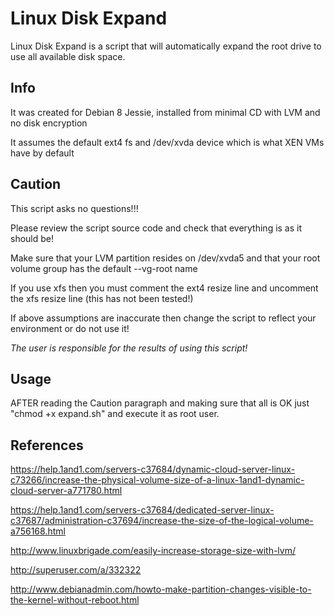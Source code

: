 # Linux Disk Expand

Linux Disk Expand is a script that will automatically expand the root drive to use all available disk space.

## Info

It was created for Debian 8 Jessie, installed from minimal CD with LVM and no disk encryption

It assumes the default ext4 fs and /dev/xvda device which is what XEN VMs have by default

## Caution

This script asks no questions!!!

Please review the script source code and check that everything is as it should be!

Make sure that your LVM partition resides on /dev/xvda5 and that your root volume group has the default <hostname>--vg-root name

If you use xfs then you must comment the ext4 resize line and uncomment the xfs resize line (this has not been tested!)

If above assumptions are inaccurate then change the script to reflect your environment or do not use it!

_The user is responsible for the results of using this script!_

## Usage

AFTER reading the Caution paragraph and making sure that all is OK just "chmod +x expand.sh" and execute it as root user.

## References

https://help.1and1.com/servers-c37684/dynamic-cloud-server-linux-c73266/increase-the-physical-volume-size-of-a-linux-1and1-dynamic-cloud-server-a771780.html

https://help.1and1.com/servers-c37684/dedicated-server-linux-c37687/administration-c37694/increase-the-size-of-the-logical-volume-a756168.html

http://www.linuxbrigade.com/easily-increase-storage-size-with-lvm/

http://superuser.com/a/332322

http://www.debianadmin.com/howto-make-partition-changes-visible-to-the-kernel-without-reboot.html

